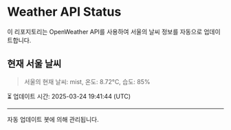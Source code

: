 
# Weather API Status

이 리포지토리는 OpenWeather API를 사용하여 서울의 날씨 정보를 자동으로 업데이트합니다.

## 현재 서울 날씨
> 서울의 현재 날씨: mist, 온도: 8.72°C, 습도: 85%

⏳ 업데이트 시간: 2025-03-24 19:41:44 (UTC)

---
자동 업데이트 봇에 의해 관리됩니다.
